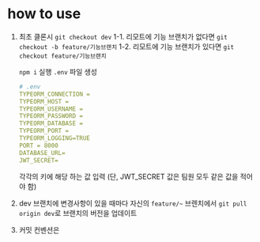 # how to use

1. 최초 클론시
   `git checkout dev`
   1-1. 리모트에 기능 브랜치가 없다면
   `git checkout -b feature/기능브랜치`
   1-2. 리모트에 기능 브랜치가 있다면
   `git checkout feature/기능브랜치` 


   `npm i` 실행
   `.env` 파일 생성
   
   ```yml
   # .env
   TYPEORM_CONNECTION =
   TYPEORM_HOST =
   TYPEORM_USERNAME =
   TYPEORM_PASSWORD =
   TYPEORM_DATABASE =
   TYPEORM_PORT =
   TYPEORM_LOGGING=TRUE
   PORT = 8000
   DATABASE_URL=
   JWT_SECRET=
   ```

   각각의 키에 해당 하는 값 입력 (단, JWT_SECRET 값은 팀원 모두 같은 값을 적어야 함)

3. dev 브랜치에 변경사항이 있을 때마다 자신의 `feature/~` 브렌치에서 `git pull origin dev`로 브랜치의 버전을 업데이트 

4. 커밋 컨벤션은 

